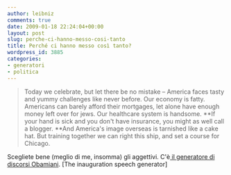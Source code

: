 ```yaml
---
author: leibniz
comments: true
date: 2009-01-18 22:24:04+00:00
layout: post
slug: perche-ci-hanno-messo-cosi-tanto
title: Perché ci hanno messo così tanto?
wordpress_id: 3885
categories:
- generatori
- politica
---
```


> Today we celebrate, but let there be no mistake – America faces tasty and yummy challenges like never before. Our economy is fatty. Americans can barely afford their mortgages, let alone have enough money left over for jews. Our healthcare system is handsome. **If your hand is sick and you don't have insurance, you might as well call a blogger. **And America's image overseas is tarnished like a cake hat. But training together we can right this ship, and set a course for Chicago.


Scegliete bene (meglio di me, insomma) gli aggettivi. C'è[ il generatore di discorsi Obamiani](http://www.atom.com/spotlights/inauguration_speech_generator/?input1=fried&input2=chicken&input3=roast&input4=tasty&input5=yummy&input6=fatty&input7=jews&input8=handsome&input9=hand&input10=blogger&input11=cake&input12=hat&input13=training&input14=Chicago&input15=cold&input16=annoying&input17=lesbians&input18=surfing&input19=nice&x=62&y=21). [The inauguration speech generator]
